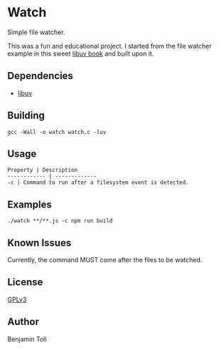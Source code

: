 # Watch

Simple file watcher.

This was a fun and educational project.  I started from the file watcher example in this sweet [libuv book] and built upon it.

## Dependencies

- [libuv]

## Building

```
gcc -Wall -o watch watch.c -luv
```

## Usage

    Property | Description
    ------------ | -------------
    -c | Command to run after a filesystem event is detected.

## Examples

```
./watch **/**.js -c npm run build
```

## Known Issues

Currently, the command MUST come after the files to be watched.

## License

[GPLv3](COPYING)

## Author

Benjamin Toll

[libuv]: https://github.com/libuv/libuv
[libuv book]: http://nikhilm.github.io/uvbook/filesystem.html#file-change-events

